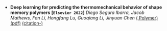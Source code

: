 - **Deep learning for predicting the thermomechanical behavior of shape
memory polymers**
 **[`Elsevier 2022`]** *Diego Segura Ibarra, Jacob Mathews, Fan Li, Hongfang Lu, Guoqiang Li, Jinyuan Chen* [( Polymer)](https://www.sciencedirect.com/science/article/abs/pii/S0032386122008825) [(pdf)](./paper-pdf/Polymer%20paper.pdf) [(citation-)]()
